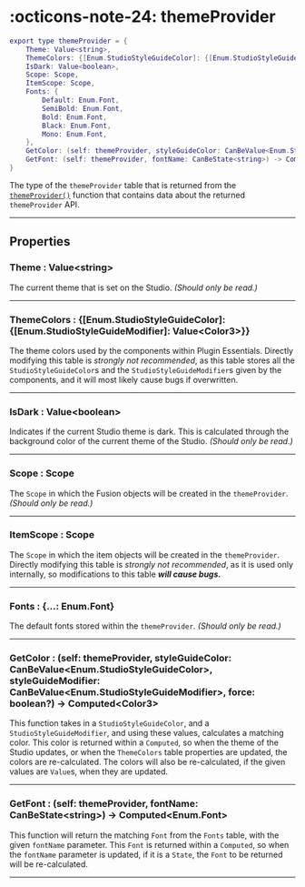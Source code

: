 <h1 class="api-header" markdown>
    <span class="api-icon" markdown>:octicons-note-24:</span>
    <span class="api-title">themeProvider</span>
</h1>

```lua
export type themeProvider = {
	Theme: Value<string>,
	ThemeColors: {[Enum.StudioStyleGuideColor]: {[Enum.StudioStyleGuideModifier]: Value<Color3>}},
	IsDark: Value<boolean>,
	Scope: Scope,
	ItemScope: Scope,
	Fonts: {
		Default: Enum.Font,
		SemiBold: Enum.Font,
		Bold: Enum.Font,
		Black: Enum.Font,
		Mono: Enum.Font,
	},
    GetColor: (self: themeProvider, styleGuideColor: CanBeValue<Enum.StudioStyleGuideColor>, styleGuideModifier: CanBeValue<Enum.StudioStyleGuideModifier>, force: boolean?) -> Computed<Color3>,
	GetFont: (self: themeProvider, fontName: CanBeState<string>) -> Computed<Enum.Font>
}
```

The type of the `themeProvider` table that is returned from the [`themeProvider()`](../../members/util/themeProvider.md) function that contains data about the returned `themeProvider` API.

----

## Properties

<h3 markdown>
	Theme
	<span class="api-property-type">
		: Value&lt;string&gt;
	</span>
</h3>

The current theme that is set on the Studio. *(Should only be read.)*

----

<h3 markdown>
	ThemeColors
	<span class="api-property-type">
		: {[Enum.StudioStyleGuideColor]: {[Enum.StudioStyleGuideModifier]: Value&lt;Color3&gt;}}
	</span>
</h3>

The theme colors used by the components within Plugin Essentials. Directly modifying this table is *strongly not recommended*, as this table stores all the `StudioStyleGuideColor`s and the `StudioStyleGuideModifier`s given by the components, and it will most likely cause bugs if overwritten.

----

<h3 markdown>
	IsDark
	<span class="api-property-type">
		: Value&lt;boolean&gt;
	</span>
</h3>

Indicates if the current Studio theme is dark. This is calculated through the background color of the current theme of the Studio. 
*(Should only be read.)*

----

<h3 markdown>
	Scope
	<span class="api-property-type">
		: Scope
	</span>
</h3>

The `Scope` in which the Fusion objects will be created in the `themeProvider`.
*(Should only be read.)*

----

<h3 markdown>
	ItemScope
	<span class="api-property-type">
		: Scope
	</span>
</h3>

The `Scope` in which the item objects will be created in the `themeProvider`. Directly modifying this table is *strongly not recommended*, as it is used only internally, so modifications to this table ***will cause bugs.***

----

<h3 markdown>
	Fonts
	<span class="api-property-type">
		: {...: Enum.Font}
	</span>
</h3>

The default fonts stored within the `themeProvider`. *(Should only be read.)*

----

<h3 markdown>
	GetColor
	<span class="api-property-type">
		: (self: themeProvider, styleGuideColor: CanBeValue&lt;Enum.StudioStyleGuideColor&gt;, styleGuideModifier: CanBeValue&lt;Enum.StudioStyleGuideModifier&gt;, force: boolean?) -> Computed&lt;Color3&gt;
	</span>
</h3>

This function takes in a `StudioStyleGuideColor`, and a `StudioStyleGuideModifier`, and using these values, calculates a matching color.
This color is returned within a `Computed`, so when the theme of the Studio updates, or when the `ThemeColors` table properties are updated, the colors are re-calculated. The colors will also be re-calculated, if the given values are `Value`s, when they are updated.

----

<h3 markdown>
	GetFont
	<span class="api-property-type">
		: (self: themeProvider, fontName: CanBeState&lt;string&gt;) -> Computed&lt;Enum.Font&gt;
	</span>
</h3>

This function will return the matching `Font` from the `Fonts` table, with the given `fontName` parameter. This `Font` is returned within a `Computed`, so when the `fontName` parameter is updated, if it is a `State`, the `Font` to be returned will be re-calculated.

----